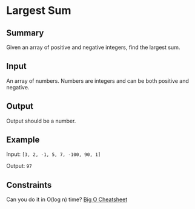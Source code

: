 # Largest Sum

## Summary

Given an array of positive and negative integers, find the largest sum.

## Input

An array of numbers. Numbers are integers and can be both positive and negative.

## Output

Output should be a number.

## Example

Input: `[3, 2, -1, 5, 7, -100, 90, 1]`

Output: `97`

## Constraints

Can you do it in O(log n) time? [Big O Cheatsheet](http://bigocheatsheet.com/)